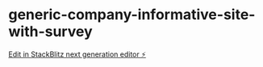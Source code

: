 # generic-company-informative-site-with-survey

[Edit in StackBlitz next generation editor ⚡️](https://stackblitz.com/~/github.com/MillerLee95/generic-company-informative-site-with-survey)